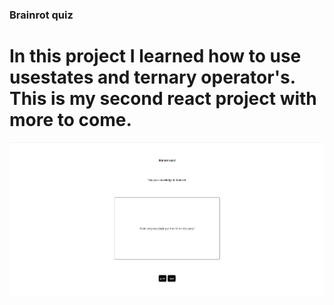 ### Brainrot quiz

# In this project I learned how to use usestates and ternary operator's. This is my second react project with more to come.

<img src = "public\brainrot_quiz_ss.png" alt = "website screenshot">